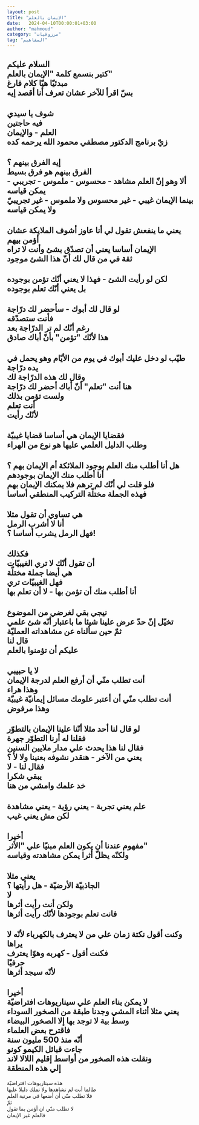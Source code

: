```yaml
---
layout: post
title: "الإيمان بالعلم"
date:   2024-04-10T00:00:01+03:00
author: "mahmoud"
category: "مرزوقيات"
tag: "المفاهيم"
---
```



السلام عليكم  
كتير بنسمع كلمة "الإيمان بالعلم"  
مبدئيّا هيّا كلام فارغ  
بسّ اقرأ للآخر عشان تعرف أنا أقصد إيه  
-  
شوف يا سيدي  
فيه حاجتين  
العلم - والإيمان  
زيّ برنامج الدكتور مصطفي محمود الله يرحمه كده  
-  
إيه الفرق بينهم ؟  
الفرق بينهم هو فرق بسيط  
ألا وهو إنّ العلم مشاهد - محسوس - ملموس - تجريبي - يمكن
قياسه  
بينما الإيمان غيبي - غير محسوس ولا ملموس - غير تجريبيّ
ولا يمكن قياسه  
-  
يعني ما ينفعش تقول لي أنا عاوز أشوف الملايكة عشان أؤمن
بيهم  
الإيمان أساسا يعني أن تصدّق بشئ وأنت لا تراه  
ثقة في من قال لك أنّ هذا الشئ موجود  
-  
لكن لو رأيت الشئ - فهذا لا يعني أنّك تؤمن بوجوده  
بل يعني أنّك تعلم بوجوده  
-  
لو قال لك أبوك - سأحضر لك درّاجة  
فأنت ستصدّقه  
رغم أنّك لم تر الدرّاجة بعد  
هذا لأنّك "تؤمن" بأنّ أباك صادق  
-  
طيّب لو دخل عليك أبوك في يوم من الأيّام وهو يحمل في يده
درّاجة  
وقال لك هذه الدرّاجة لك  
هنا أنت "تعلم" أنّ أباك أحضر لك درّاجة  
ولست تؤمن بذلك  
أنت تعلم  
لأنّك رأيت  
-  
فقضايا الإيمان هي أساسا قضايا غيبيّة  
وطلب الدليل العلمي عليها هو نوع من الهراء  
-  
هل أنا أطلب منك العلم بوجود الملائكة أم الإيمان بهم
؟  
أنا أطلب منك الإيمان بوجودهم  
فلو قلت لي أنّك لم ترهم فلا يمكنك الإيمان بهم  
فهذه الجملة مختلّة التركيب المنطقي أساسا  
-  
هي تساوي أن تقول مثلا  
أنا لا أشرب الرمل  
فهل الرمل يشرب أساسا ؟!  
-  
فكذلك  
أن تقول أنّك لا تري الغيبيّات  
هي أيضا جملة مختلّة  
فهل الغيبيّات تري  
أنا أطلب منك أن تؤمن بها - لا أن تعلم بها  
-  
نيجي بقي لغرضي من الموضوع  
تخيّل إنّ حدّ عرض علينا شيئا ما باعتبار أنّه شئ
علمي  
ثمّ حين سألناه عن مشاهداته العمليّة  
قال لنا  
عليكم أن تؤمنوا بالعلم  
-  
لا يا حبيبي  
أنت تطلب منّي أن أرفع العلم لدرجة الإيمان  
وهذا هراء  
أنت تطلب منّي أن أعتبر علومك مسائل إيمانيّة غيبيّة  
وهذا مرفوض  
-  
لو قال لنا أحد مثلا أنّنا علينا الإيمان بالتطوّر  
فقلنا له أرنا التطوّر جهرة  
فقال لنا هذا يحدث علي مدار ملايين السنين  
يعني من الآخر - هنقدر نشوفه بعنينا ولا لأ ؟  
فقال لنا - لا  
يبقي شكرا  
خد علمك وامشي من هنا  
-  
علم يعني تجربة - يعني رؤية - يعني مشاهدة  
لكن مش يعني غيب  
-  
أخيرا  
مفهوم عندنا أن يكون العلم مبنيّا علي "الأثر"  
ولكنّه يظلّ أثرا يمكن مشاهدته وقياسه  
-  
يعني مثلا  
الجاذبيّة الأرضيّة - هل رأيتها ؟  
لا  
ولكن أنت رأيت أثرها  
فانت تعلم بوجودها لأنّك رأيت أثرها  
-  
وكنت أقول نكتة زمان علي من لا يعترف بالكهرباء لأنّه لا
يراها  
فكنت أقول - كهربه وهوّا يعترف  
حرفيّا  
لأنّه سيجد أثرها  
-  
أخيرا  
لا يمكن بناء العلم علي سيناريوهات افتراضيّة  
يعني مثلا أثناء المشي وجدنا طبقة من الصخور
السوداء  
وسط بية لا توجد بها إلا الصخور البيضاء  
فاقترح بعض العلماء  
أنّه منذ 500 مليون سنة  
جاءت قبائل الكيمو كونو  
ونقلت هذه الصخور من أواسط إقليم اللالا لاند  
إلي هذه المنطقة  
-  
هذه سيناريوهات افتراضيّة  
طالما أنت لم تشاهدها ولا تملك دليلا عليها  
فلا تطلب منّي أن أضعها في مرتبة العلم  
ثمّ  
لا تطلب منّي ان أؤمن بما تقول  
فالعلم غير الإيمان
